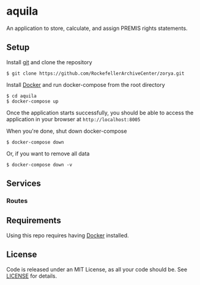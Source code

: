 # aquila

An application to store, calculate, and assign PREMIS rights statements.

## Setup

Install [git](https://git-scm.com/) and clone the repository

    $ git clone https://github.com/RockefellerArchiveCenter/zorya.git

Install [Docker](https://store.docker.com/search?type=edition&offering=community) and run docker-compose from the root directory

    $ cd aquila
    $ docker-compose up

Once the application starts successfully, you should be able to access the application in your browser at `http://localhost:8005`

When you're done, shut down docker-compose

    $ docker-compose down

Or, if you want to remove all data

    $ docker-compose down -v

## Services

### Routes

## Requirements

Using this repo requires having [Docker](https://store.docker.com/search?type=edition&offering=community) installed.


## License

Code is released under an MIT License, as all your code should be. See [LICENSE](LICENSE) for details.
